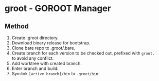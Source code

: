 # groot - GOROOT Manager

## Method

1. Create .groot directory.
1. Download binary release for bootstrap.
1. Clone bare repo to .groot/.bare.
1. Create branch for each version to be checked out, prefixed with `groot.` to avoid any conflict.
1. Add worktree with created branch.
1. Enter branch and build.
1. Symlink `[active branch]/bin` to `.groot/bin`.
